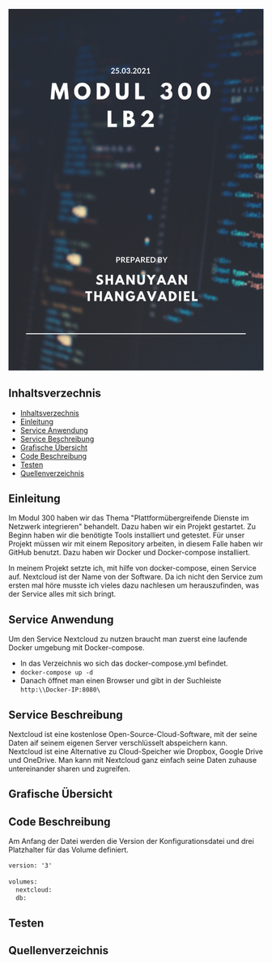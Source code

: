 ![Titelblatt_M300](images/M300_Titelblatt.png)

## Inhaltsverzechnis
- [Inhaltsverzechnis](#inhaltsverzechnis)
- [Einleitung <a name="Einleitung"></a>](#einleitung-)
- [Service Anwendung <a name="Serive-an"></a>](#service-anwendung-)
- [Service Beschreibung <a name="Service-be"></a>](#service-beschreibung-)
- [Grafische Übersicht <a name="Grafik"></a>](#grafische-übersicht-)
- [Code Beschreibung <a name="Code"></a>](#code-beschreibung-)
- [Testen <a name="testen"></a>](#testen-)
- [Quellenverzeichnis <a name="Quellen"></a>](#quellenverzeichnis-)

## Einleitung <a name="Einleitung"></a>

Im Modul 300 haben wir das Thema "Plattformübergreifende Dienste im Netzwerk integrieren" behandelt. Dazu haben wir ein Projekt gestartet. Zu Beginn haben wir die benötigte Tools installiert und getestet. Für unser Projekt müssen wir mit einem Repository arbeiten, in diesem Falle haben wir GitHub benutzt.
Dazu haben wir Docker und Docker-compose installiert.

In meinem Projekt setzte ich, mit hilfe von docker-compose, einen Service auf. Nextcloud ist der Name von der Software. Da ich nicht den Service zum ersten mal höre musste ich vieles dazu nachlesen um herauszufinden, was der Service alles mit sich bringt.

## Service Anwendung <a name="Serive-an"></a>

Um den Service Nextcloud zu nutzen braucht man zuerst eine laufende Docker umgebung mit Docker-compose.

- In das Verzeichnis wo sich das docker-compose.yml befindet.
- `docker-compose up -d`
- Danach öffnet man einen Browser und gibt in der Suchleiste `http:\\Docker-IP:8080\`
 
## Service Beschreibung <a name="Service-be"></a>

Nextcloud ist eine kostenlose Open-Source-Cloud-Software, mit der seine Daten aif seinem eigenen Server verschlüsselt abspeichern kann. Nextcloud ist eine Alternative zu Cloud-Speicher wie Dropbox, Google Drive und OneDrive.
Man kann mit Nextcloud ganz einfach seine Daten zuhause untereinander sharen und zugreifen.

## Grafische Übersicht <a name="Grafik"></a>


## Code Beschreibung <a name="Code"></a>

Am Anfang der Datei werden die Version der Konfigurationsdatei und drei Platzhalter für das Volume definiert.

```code Anfang
version: '3'

volumes:
  nextcloud:
  db:

```




## Testen <a name="testen"></a>


## Quellenverzeichnis <a name="Quellen"></a>

